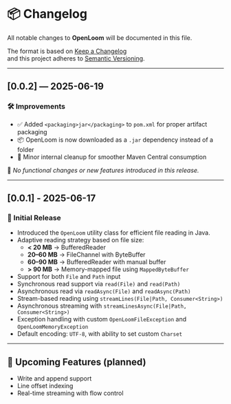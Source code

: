 # 📦 Changelog

All notable changes to **OpenLoom** will be documented in this file.

The format is based on [Keep a Changelog](https://keepachangelog.com/en/1.0.0/)  
and this project adheres to [Semantic Versioning](https://semver.org/).

---

## [0.0.2] — 2025-06-19

### 🛠️ Improvements

- ✅ Added `<packaging>jar</packaging>` to `pom.xml` for proper artifact packaging
- 📦 OpenLoom is now downloaded as a `.jar` dependency instead of a folder
- 🧹 Minor internal cleanup for smoother Maven Central consumption

🔧 *No functional changes or new features introduced in this release.*

---


## [0.0.1] - 2025-06-17

### 🚀 Initial Release

- Introduced the `OpenLoom` utility class for efficient file reading in Java.
- Adaptive reading strategy based on file size:
  - **< 20 MB** → BufferedReader
  - **20–60 MB** → FileChannel with ByteBuffer
  - **60–90 MB** → BufferedReader with manual buffer
  - **> 90 MB** → Memory-mapped file using `MappedByteBuffer`
- Support for both `File` and `Path` input
- Synchronous read support via `read(File)` and `read(Path)`
- Asynchronous read via `readAsync(File)` and `readAsync(Path)`
- Stream-based reading using `streamLines(File|Path, Consumer<String>)`
- Asynchronous streaming with `streamLinesAsync(File|Path, Consumer<String>)`
- Exception handling with custom `OpenLoomFileException` and `OpenLoomMemoryException`
- Default encoding: `UTF-8`, with ability to set custom `Charset`

---

## 📌 Upcoming Features (planned)

- Write and append support
- Line offset indexing
- Real-time streaming with flow control
